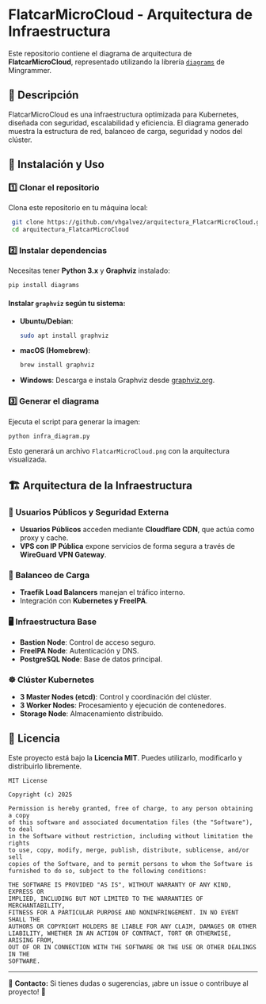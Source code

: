 # FlatcarMicroCloud - Arquitectura de Infraestructura

Este repositorio contiene el diagrama de arquitectura de **FlatcarMicroCloud**, representado utilizando la librería [`diagrams`](https://diagrams.mingrammer.com/) de Mingrammer.

## 📌 Descripción

FlatcarMicroCloud es una infraestructura optimizada para Kubernetes, diseñada con seguridad, escalabilidad y eficiencia. El diagrama generado muestra la estructura de red, balanceo de carga, seguridad y nodos del clúster.

## 🚀 Instalación y Uso

### 1️⃣ Clonar el repositorio

Clona este repositorio en tu máquina local:
```sh
 git clone https://github.com/vhgalvez/arquitectura_FlatcarMicroCloud.git
 cd arquitectura_FlatcarMicroCloud
```

### 2️⃣ Instalar dependencias
Necesitas tener **Python 3.x** y **Graphviz** instalado:
```sh
pip install diagrams
```

#### Instalar `graphviz` según tu sistema:
- **Ubuntu/Debian**:
  ```sh
  sudo apt install graphviz
  ```
- **macOS (Homebrew)**:
  ```sh
  brew install graphviz
  ```
- **Windows**:
  Descarga e instala Graphviz desde [graphviz.org](https://graphviz.gitlab.io/download/).

### 3️⃣ Generar el diagrama
Ejecuta el script para generar la imagen:
```sh
python infra_diagram.py
```
Esto generará un archivo `FlatcarMicroCloud.png` con la arquitectura visualizada.

## 🏗️ Arquitectura de la Infraestructura

### 📡 Usuarios Públicos y Seguridad Externa
- **Usuarios Públicos** acceden mediante **Cloudflare CDN**, que actúa como proxy y cache.
- **VPS con IP Pública** expone servicios de forma segura a través de **WireGuard VPN Gateway**.

### 🔀 Balanceo de Carga
- **Traefik Load Balancers** manejan el tráfico interno.
- Integración con **Kubernetes y FreeIPA**.

### 🖥️ Infraestructura Base
- **Bastion Node**: Control de acceso seguro.
- **FreeIPA Node**: Autenticación y DNS.
- **PostgreSQL Node**: Base de datos principal.

### ☸️ Clúster Kubernetes
- **3 Master Nodes (etcd)**: Control y coordinación del clúster.
- **3 Worker Nodes**: Procesamiento y ejecución de contenedores.
- **Storage Node**: Almacenamiento distribuido.

## 📜 Licencia
Este proyecto está bajo la **Licencia MIT**. Puedes utilizarlo, modificarlo y distribuirlo libremente. 

```
MIT License

Copyright (c) 2025

Permission is hereby granted, free of charge, to any person obtaining a copy
of this software and associated documentation files (the "Software"), to deal
in the Software without restriction, including without limitation the rights
to use, copy, modify, merge, publish, distribute, sublicense, and/or sell
copies of the Software, and to permit persons to whom the Software is
furnished to do so, subject to the following conditions:

THE SOFTWARE IS PROVIDED "AS IS", WITHOUT WARRANTY OF ANY KIND, EXPRESS OR
IMPLIED, INCLUDING BUT NOT LIMITED TO THE WARRANTIES OF MERCHANTABILITY,
FITNESS FOR A PARTICULAR PURPOSE AND NONINFRINGEMENT. IN NO EVENT SHALL THE
AUTHORS OR COPYRIGHT HOLDERS BE LIABLE FOR ANY CLAIM, DAMAGES OR OTHER
LIABILITY, WHETHER IN AN ACTION OF CONTRACT, TORT OR OTHERWISE, ARISING FROM,
OUT OF OR IN CONNECTION WITH THE SOFTWARE OR THE USE OR OTHER DEALINGS IN THE
SOFTWARE.
```

---
📧 **Contacto:** Si tienes dudas o sugerencias, ¡abre un issue o contribuye al proyecto! 🚀